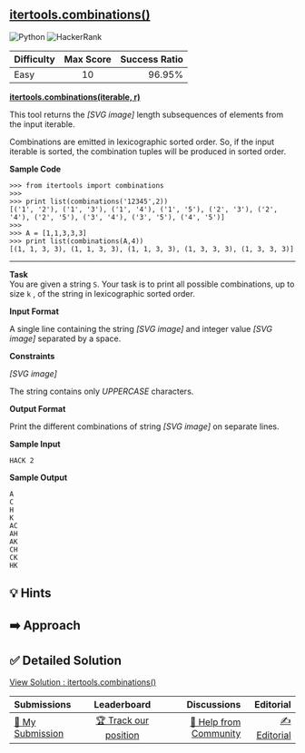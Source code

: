 ## [itertools.combinations()](https://www.hackerrank.com/challenges/itertools-combinations)

![Python](https://img.shields.io/badge/python-3670A0?style=for-the-badge&logo=python&logoColor=ffdd54) ![HackerRank](https://img.shields.io/badge/-Hackerrank-2EC866?style=for-the-badge&logo=HackerRank&logoColor=white)

| Difficulty | Max Score | Success Ratio |
| :--------- | :-------: | ------------: |
| Easy       |    10     |        96.95% |

**[itertools.combinations(iterable, r)](https://docs.python.org/2/library/itertools.html#itertools.combinations)**   

This tool returns the  *[SVG image]*  length subsequences of elements from the input iterable.


Combinations are emitted in lexicographic sorted order. So, if the input iterable is sorted, the combination tuples will be produced in sorted order.


 **Sample Code** 



```
>>> from itertools import combinations
>>> 
>>> print list(combinations('12345',2))
[('1', '2'), ('1', '3'), ('1', '4'), ('1', '5'), ('2', '3'), ('2', '4'), ('2', '5'), ('3', '4'), ('3', '5'), ('4', '5')]
>>> 
>>> A = [1,1,3,3,3]
>>> print list(combinations(A,4))
[(1, 1, 3, 3), (1, 1, 3, 3), (1, 1, 3, 3), (1, 3, 3, 3), (1, 3, 3, 3)]

```



---


**Task**  
You are given a string ```S```.
Your task is to print all possible combinations, up to size ```k``` , of the string in lexicographic sorted order.

**Input Format**

A single line containing the string  *[SVG image]*  and integer value  *[SVG image]*  separated by a space.


**Constraints**


 *[SVG image]*    

The string contains only *UPPERCASE* characters.

**Output Format**

Print the different combinations of string  *[SVG image]*  on separate lines.

**Sample Input**


```
HACK 2

```
**Sample Output**


```
A
C
H
K
AC
AH
AK
CH
CK
HK

```

## 💡 Hints 

## ➡️ Approach 

## ✅ Detailed Solution
[View Solution : itertools.combinations()](./itertoolscombinations.py)

| Submissions                                                                                 |                                           Leaderboard                                            |                                                                                 Discussions |                                                                             Editorial |
| :------------------------------------------------------------------------------------------ | :----------------------------------------------------------------------------------------------: | ------------------------------------------------------------------------------------------: | ------------------------------------------------------------------------------------: |
| [📝 My Submission](https://www.hackerrank.com/challenges/itertools-combinations/submissions) | [🏆 Track our position](https://www.hackerrank.com/challenges/itertools-combinations/leaderboard) | [🤔 Help from Community](https://www.hackerrank.com/challenges/itertools-combinations/forum) | [✍️ Editorial](https://www.hackerrank.com/challenges/itertools-combinations/editorial) |

